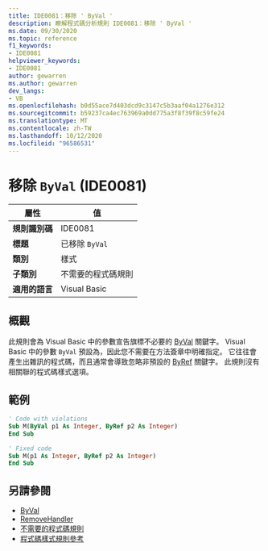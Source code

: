 ```yaml
---
title: IDE0081：移除 ' ByVal '
description: 瞭解程式碼分析規則 IDE0081：移除 ' ByVal '
ms.date: 09/30/2020
ms.topic: reference
f1_keywords:
- IDE0081
helpviewer_keywords:
- IDE0081
author: gewarren
ms.author: gewarren
dev_langs:
- VB
ms.openlocfilehash: b0d55ace7d403dcd9c3147c5b3aaf04a1276e312
ms.sourcegitcommit: b59237ca4ec763969a0dd775a3f8f39f8c59fe24
ms.translationtype: MT
ms.contentlocale: zh-TW
ms.lasthandoff: 10/12/2020
ms.locfileid: "96586531"
---
```

# <a name="remove-byval-ide0081"></a>移除 `ByVal` (IDE0081) 

|屬性|值|
|-|-|
| **規則識別碼** | IDE0081 |
| **標題** | 已移除 `ByVal` |
| **類別** | 樣式 |
| **子類別** | 不需要的程式碼規則 |
| **適用的語言** | Visual Basic |

## <a name="overview"></a>概觀

此規則會為 Visual Basic 中的參數宣告旗標不必要的 [ByVal](../../../visual-basic/language-reference/modifiers/byval.md) 關鍵字。 Visual Basic 中的參數 `ByVal` 預設為，因此您不需要在方法簽章中明確指定。 它往往會產生出雜訊的程式碼，而且通常會導致忽略非預設的 [ByRef](../../../visual-basic/language-reference/modifiers/byref.md) 關鍵字。 此規則沒有相關聯的程式碼樣式選項。

## <a name="example"></a>範例

```vb
' Code with violations
Sub M(ByVal p1 As Integer, ByRef p2 As Integer)
End Sub

' Fixed code
Sub M(p1 As Integer, ByRef p2 As Integer)
End Sub
```

## <a name="see-also"></a>另請參閱

- [ByVal](../../../visual-basic/language-reference/modifiers/byval.md)
- [RemoveHandler](../../../visual-basic/language-reference/modifiers/byref.md)
- [不需要的程式碼規則](unnecessary-code-rules.md)
- [程式碼樣式規則參考](index.md)
